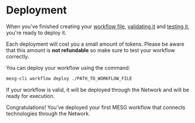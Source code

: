 # Deployment

When you've finished creating your [workflow file](workflow-file.md), [validating it](validate.md) and [testing it](test.md), you're ready to deploy it.

Each deployment will cost you a small amount of tokens. Please be aware that this amount is **not refundable** so make sure to test your workflow correctly.

You can deploy your workflow using the command:

```bash
mesg-cli workflow deploy ./PATH_TO_WORKFLOW_FILE
```

If your workflow is valid, it will be deployed through the Network and will be ready for execution.

Congratulations! You've deployed your first MESG workflow that connects technologies through the Network.

